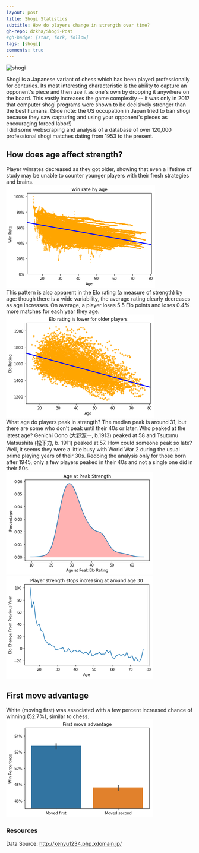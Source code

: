 ```yaml
---
layout: post
title: Shogi Statistics
subtitle: How do players change in strength over time?
gh-repo: dzkha/Shogi-Post
#gh-badge: [star, fork, follow]
tags: [shogi]
comments: true
---
```


![shogi](https://www.culcome.com/culcome/wp-content/uploads/shogi_lesson.jpg)

Shogi is a Japanese variant of chess which has been played professionally for centuries. Its most interesting characteristic is the ability to capture an opponent's piece and then use it as one's own by dropping it anywhere on the board.  This vastly increases the game complexity -- it was only in 2017 that computer shogi programs were shown to be decisively stronger than the best humans. (Side note: the US occupation in Japan tried to ban shogi because they saw capturing and using your opponent's pieces as encouraging forced labor!)
<br/>
I did some webscraping and analysis of a database of over 120,000 professional shogi matches dating from 1953 to the present. 

## How does age affect strength?
Player winrates decreased as they got older, showing that even a lifetime of study may be unable to counter younger players with their fresh strategies and brains. <br/>
![wins_by_age](https://raw.githubusercontent.com/dzkha/dzkha.github.io/master/img/win_by_age.png)<br/>
This pattern is also apparent in the Elo rating (a measure of strength) by age: though there is a wide variability, the average rating clearly
decreases as age increases. On average, a player loses 5.5 Elo points and loses 0.4% more matches for each year they age. <br/>
![rating_by_age](https://raw.githubusercontent.com/dzkha/dzkha.github.io/master/img/rating_by_age2.png)<br/>
What age do players peak in strength? The median peak is around 31, but there are some who don't peak until their 40s or later. Who peaked at the latest age? Genichi Oono (大野源一, b.1913) peaked at 58 and Tsutomu Matsushita (松下力, b. 1911) peaked at 57. How could someone peak so late? Well, it seems they were a little busy with World War 2 during the usual prime playing years of their 30s. Redoing the analysis only for those born after 1945, only a few players peaked in their 40s and not a single one did in their 50s. <br/>
![rating_by_age](https://raw.githubusercontent.com/dzkha/dzkha.github.io/master/img/peak_strength.png)<br/>
![elo_change](https://raw.githubusercontent.com/dzkha/dzkha.github.io/master/img/elo_change.png)<br/>

## First move advantage
White (moving first) was associated with a few percent increased chance of winning (52.7%), similar to chess. <br/>
![first_move](https://raw.githubusercontent.com/dzkha/dzkha.github.io/master/img/first_move_advantage.png)

### Resources

Data Source: http://kenyu1234.php.xdomain.jp/
